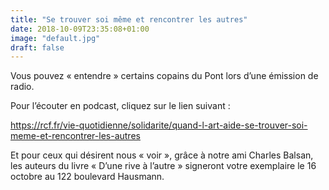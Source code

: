 ```yaml
---
title: "Se trouver soi même et rencontrer les autres"
date: 2018-10-09T23:35:08+01:00
image: "default.jpg"
draft: false
---
```


Vous pouvez « entendre » certains copains du Pont lors d’une émission de radio.

Pour l’écouter en podcast, cliquez sur le lien suivant :

https://rcf.fr/vie-quotidienne/solidarite/quand-l-art-aide-se-trouver-soi-meme-et-rencontrer-les-autres

Et pour ceux qui désirent nous « voir », grâce à notre ami Charles Balsan, les auteurs du livre « D’une rive à l’autre » signeront votre exemplaire le 16 octobre au 122 boulevard Hausmann.